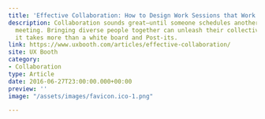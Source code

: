 ```yaml
---
title: 'Effective Collaboration: How to Design Work Sessions that Work'
description: Collaboration sounds great—until someone schedules another aimless “brainstorming”
  meeting. Bringing diverse people together can unleash their collective powers, but
  it takes more than a white board and Post-its.
link: https://www.uxbooth.com/articles/effective-collaboration/
site: UX Booth
category:
- Collaboration
type: Article
date: 2016-06-27T23:00:00.000+00:00
preview: ''
image: "/assets/images/favicon.ico-1.png"

---
```


